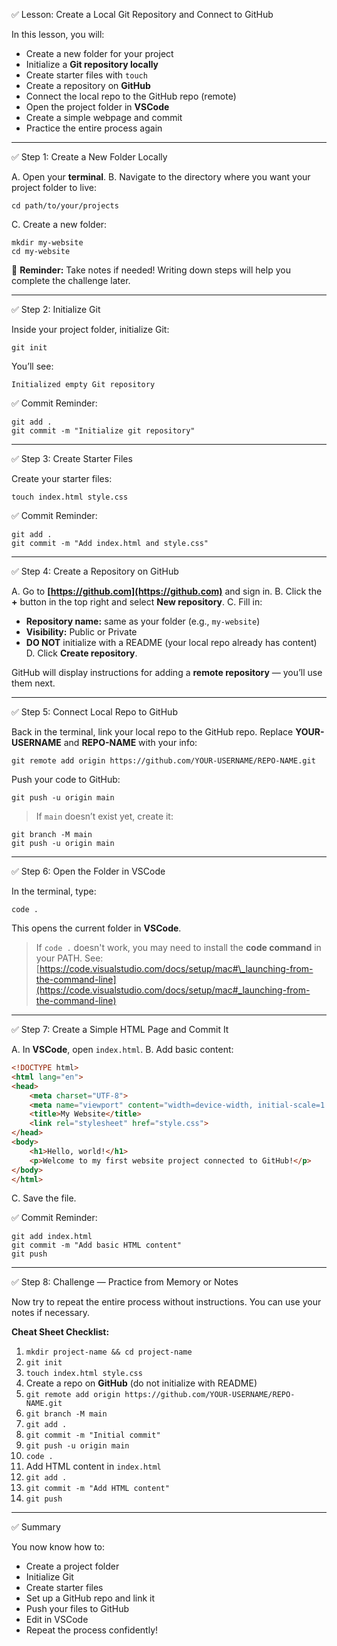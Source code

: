 ✅ Lesson: Create a Local Git Repository and Connect to GitHub

In this lesson, you will:

* Create a new folder for your project
* Initialize a **Git repository locally**
* Create starter files with `touch`
* Create a repository on **GitHub**
* Connect the local repo to the GitHub repo (remote)
* Open the project folder in **VSCode**
* Create a simple webpage and commit
* Practice the entire process again

---

✅ Step 1: Create a New Folder Locally

A. Open your **terminal**.
B. Navigate to the directory where you want your project folder to live:

```
cd path/to/your/projects
```

C. Create a new folder:

```
mkdir my-website
cd my-website
```

📌 **Reminder:** Take notes if needed! Writing down steps will help you complete the challenge later.

---

✅ Step 2: Initialize Git

Inside your project folder, initialize Git:

```
git init
```

You’ll see:

```
Initialized empty Git repository
```

✅ Commit Reminder:

```
git add .
git commit -m "Initialize git repository"
```

---

✅ Step 3: Create Starter Files

Create your starter files:

```
touch index.html style.css
```

✅ Commit Reminder:

```
git add .
git commit -m "Add index.html and style.css"
```

---

✅ Step 4: Create a Repository on GitHub

A. Go to **[https://github.com](https://github.com)** and sign in.
B. Click the **+** button in the top right and select **New repository**.
C. Fill in:

   * **Repository name:** same as your folder (e.g., `my-website`)
   * **Visibility:** Public or Private
   * **DO NOT** initialize with a README (your local repo already has content)
D. Click **Create repository**.

GitHub will display instructions for adding a **remote repository** — you’ll use them next.

---

✅ Step 5: Connect Local Repo to GitHub

Back in the terminal, link your local repo to the GitHub repo. Replace **YOUR-USERNAME** and **REPO-NAME** with your info:

```
git remote add origin https://github.com/YOUR-USERNAME/REPO-NAME.git
```

Push your code to GitHub:

```
git push -u origin main
```

> If `main` doesn’t exist yet, create it:

```
git branch -M main
git push -u origin main
```

---

✅ Step 6: Open the Folder in VSCode

In the terminal, type:

```
code .
```

This opens the current folder in **VSCode**.

> If `code .` doesn't work, you may need to install the **code command** in your PATH. See:
> [https://code.visualstudio.com/docs/setup/mac#\_launching-from-the-command-line](https://code.visualstudio.com/docs/setup/mac#_launching-from-the-command-line)

---

✅ Step 7: Create a Simple HTML Page and Commit It

A. In **VSCode**, open `index.html`.
B. Add basic content:

```html
<!DOCTYPE html>
<html lang="en">
<head>
    <meta charset="UTF-8">
    <meta name="viewport" content="width=device-width, initial-scale=1.0">
    <title>My Website</title>
    <link rel="stylesheet" href="style.css">
</head>
<body>
    <h1>Hello, world!</h1>
    <p>Welcome to my first website project connected to GitHub!</p>
</body>
</html>
```

C. Save the file.

✅ Commit Reminder:

```
git add index.html
git commit -m "Add basic HTML content"
git push
```

---

✅ Step 8: Challenge — Practice from Memory or Notes

Now try to repeat the entire process without instructions. You can use your notes if necessary.

**Cheat Sheet Checklist:**

1. `mkdir project-name && cd project-name`
2. `git init`
3. `touch index.html style.css`
4. Create a repo on **GitHub** (do not initialize with README)
5. `git remote add origin https://github.com/YOUR-USERNAME/REPO-NAME.git`
6. `git branch -M main`
7. `git add .`
8. `git commit -m "Initial commit"`
9. `git push -u origin main`
10. `code .`
11. Add HTML content in `index.html`
12. `git add .`
13. `git commit -m "Add HTML content"`
14. `git push`

---

✅ Summary

You now know how to:

* Create a project folder
* Initialize Git
* Create starter files
* Set up a GitHub repo and link it
* Push your files to GitHub
* Edit in VSCode
* Repeat the process confidently!
